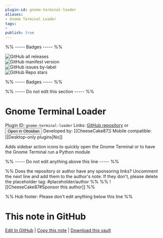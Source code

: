 ```yaml
---
plugin-id: gnome-terminal-loader
aliases:
- Gnome Terminal Loader
tags: 
- 
publish: true
---
```


%% ----- Badges ----- %%

![GitHub all releases](https://img.shields.io/github/downloads/CheeseCake87/gnome-terminal-loader/total?color=573E7A&logo=github&style=for-the-badge)   
![GitHub manifest version](https://img.shields.io/github/manifest-json/v/CheeseCake87/gnome-terminal-loader?color=573E7A&logo=github&style=for-the-badge)   
![GitHub issues by-label](https://img.shields.io/github/issues/CheeseCake87/gnome-terminal-loader/help%20wanted?color=573E7A&logo=github&style=for-the-badge)   
![GitHub Repo stars](https://img.shields.io/github/stars/CheeseCake87/gnome-terminal-loader?color=573E7A&logo=github&style=for-the-badge)

%% ----- Badges ----- %%

%% ----- Do not edit this section ----- %%

# Gnome Terminal Loader

Plugin ID: `gnome-terminal-loader`
Links: [GitHub repository](https://github.com/CheeseCake87/gnome-terminal-loader) or [<button id=HH>Open in Obsidian</button>](obsidian://show-plugin?id=gnome-terminal-loader)
Developed by: [[CheeseCake87]]
Mobile compatible: [[Desktop-only plugins|No]]

Adds sidebar action icons to quickly open the Gnome Terminal or to have the Gnome Terminal run a Python module

%% ----- Do not edit anything above this line ----- %% 

%% Does the repository or author have any sponsoring links? Uncomment the next line and add them to the author's note. If they don't, please delete the placeholder tag: #placeholder/author %%
%% ![[CheeseCake87#Sponsor this author]] %%

%% Hub footer: Please don't edit anything below this line %%

# This note in GitHub

<span class="git-footer">[Edit In GitHub](https://github.dev/obsidian-community/obsidian-hub/blob/main/02%20-%20Community%20Expansions/02.05%20All%20Community%20Expansions/Plugins/gnome-terminal-loader.md "git-hub-edit-note") | [Copy this note](https://raw.githubusercontent.com/obsidian-community/obsidian-hub/main/02%20-%20Community%20Expansions/02.05%20All%20Community%20Expansions/Plugins/gnome-terminal-loader.md "git-hub-copy-note") | [Download this vault](https://github.com/obsidian-community/obsidian-hub/archive/refs/heads/main.zip "git-hub-download-vault") </span>
